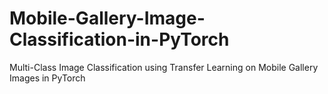 # Mobile-Gallery-Image-Classification-in-PyTorch
Multi-Class Image Classification using Transfer Learning on Mobile Gallery Images in PyTorch

